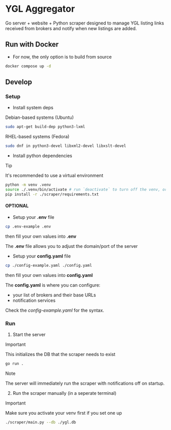 # YGL Aggregator

Go server + website + Python scraper designed to manage YGL listing links received from brokers and notify when new listings are added.

## Run with Docker

- For now, the only option is to build from source
```sh
docker compose up -d
```

## Develop

### Setup

- Install system deps

Debian-based systems (Ubuntu)
```sh
sudo apt-get build-dep python3-lxml
```
RHEL-based systems (Fedora)
```sh
sudo dnf in python3-devel libxml2-devel libxslt-devel
```

- Install python dependencies

> [!TIP]
> It's recommended to use a virtual environment

```sh
python -m venv .venv
source ./.venv/bin/activate # run `deactivate` to turn off the venv, or just `exit` the terminal
pip install -r ./scraper/requirements.txt
```

#### OPTIONAL

- Setup your **.env** file

```sh
cp .env-example .env
```
then fill your own values into **.env**

The **.env** file allows you to adjust the domain/port of the server

- Setup your **config.yaml** file

```sh
cp ./config-example.yaml ./config.yaml
```
then fill your own values into **config.yaml**

The **config.yaml** is where you can configure: 
- your list of brokers and their base URLs
- notification services

Check the *config-example.yaml* for the syntax.

### Run

1. Start the server

> [!IMPORTANT]
> This initializes the DB that the scraper needs to exist

```sh
go run .
```

> [!NOTE]
> The server will immediately run the scraper with notifications off on startup.

2. Run the scraper manually (in a seperate terminal)

> [!IMPORTANT]
> Make sure you activate your venv first if you set one up

```sh
./scraper/main.py --db ./ygl.db
```

